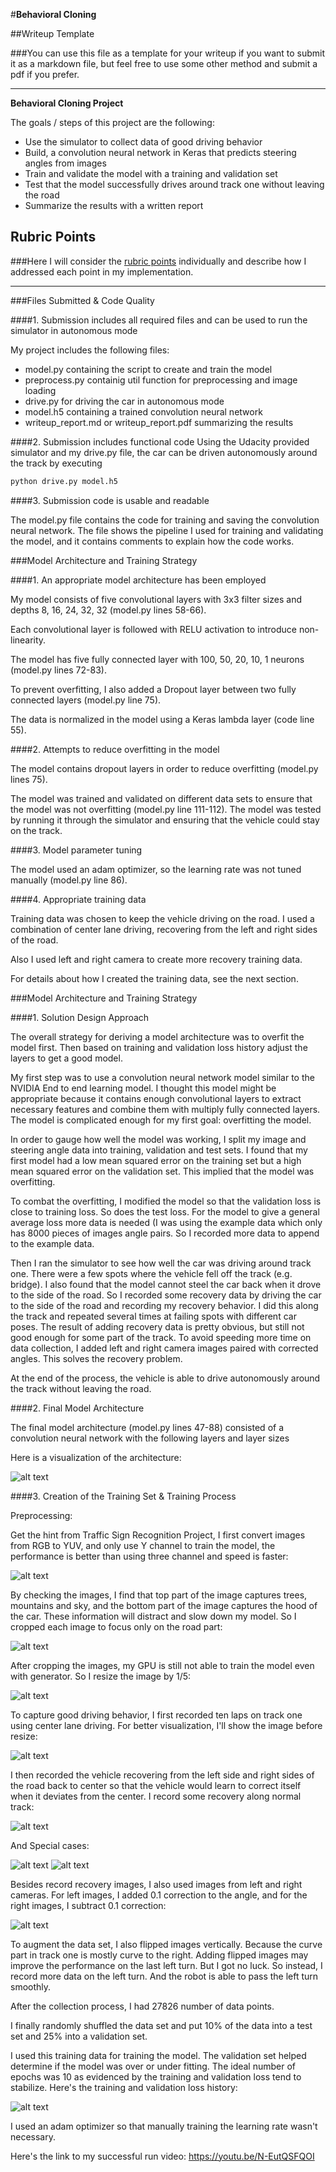 #**Behavioral Cloning** 

##Writeup Template

###You can use this file as a template for your writeup if you want to submit it as a markdown file, but feel free to use some other method and submit a pdf if you prefer.

---

**Behavioral Cloning Project**

The goals / steps of this project are the following:
* Use the simulator to collect data of good driving behavior
* Build, a convolution neural network in Keras that predicts steering angles from images
* Train and validate the model with a training and validation set
* Test that the model successfully drives around track one without leaving the road
* Summarize the results with a written report


[//]: # (Image References)

[image1]: ./example_images/model.png "Model Visualization"
[image2]: ./example_images/Y_channel.png "Y channel"
[image3]: ./example_images/cropped_image.png "Cropped Image"
[image4]: ./example_images/resized_image.png "Resized Image"
[image5]: ./example_images/center_image.png "Center Image"
[image6]: ./example_images/normal_recovery.png "Normal Recovery"
[image7]: ./example_images/bridge_recovery.png "Bridge Recovery"
[image8]: ./example_images/hazard_recovery.png "Hazard Recovery"
[image9]: ./example_images/left_right_images.png "Left Right Images"
[image10]: ./examples_images/history.png "Training History"

## Rubric Points
###Here I will consider the [rubric points](https://review.udacity.com/#!/rubrics/432/view) individually and describe how I addressed each point in my implementation.  

---
###Files Submitted & Code Quality

####1. Submission includes all required files and can be used to run the simulator in autonomous mode

My project includes the following files:
* model.py containing the script to create and train the model
* preprocess.py containig util function for preprocessing and image loading
* drive.py for driving the car in autonomous mode
* model.h5 containing a trained convolution neural network 
* writeup_report.md or writeup_report.pdf summarizing the results

####2. Submission includes functional code
Using the Udacity provided simulator and my drive.py file, the car can be driven autonomously around the track by executing 
```sh
python drive.py model.h5
```

####3. Submission code is usable and readable

The model.py file contains the code for training and saving the convolution neural network. The file shows the pipeline I used for training and validating the model, and it contains comments to explain how the code works.

###Model Architecture and Training Strategy

####1. An appropriate model architecture has been employed

My model consists of five convolutional layers with 3x3 filter sizes and depths 8, 16, 24, 32, 32 (model.py lines 58-66). 

Each convolutional layer is followed with RELU activation to introduce non-linearity.

The model has five fully connected layer with 100, 50, 20, 10, 1 neurons (model.py lines 72-83). 

To prevent overfitting, I also added a Dropout layer between two fully connected layers (model.py line 75).

The data is normalized in the model using a Keras lambda layer (code line 55). 

####2. Attempts to reduce overfitting in the model

The model contains dropout layers in order to reduce overfitting (model.py lines 75). 

The model was trained and validated on different data sets to ensure that the model was not overfitting (model.py line 111-112). The model was tested by running it through the simulator and ensuring that the vehicle could stay on the track.

####3. Model parameter tuning

The model used an adam optimizer, so the learning rate was not tuned manually (model.py line 86).

####4. Appropriate training data

Training data was chosen to keep the vehicle driving on the road. I used a combination of center lane driving, recovering from the left and right sides of the road. 

Also I used left and right camera to create more recovery training data.

For details about how I created the training data, see the next section. 

###Model Architecture and Training Strategy

####1. Solution Design Approach

The overall strategy for deriving a model architecture was to overfit the model first. Then based on training and validation loss history adjust the layers to get a good model.

My first step was to use a convolution neural network model similar to the NVIDIA End to end learning model. I thought this model might be appropriate because it contains enough convolutional layers to extract necessary features and combine them with multiply fully connected layers. The model is complicated enough for my first goal: overfitting the model.

In order to gauge how well the model was working, I split my image and steering angle data into training, validation and test sets. I found that my first model had a low mean squared error on the training set but a high mean squared error on the validation set. This implied that the model was overfitting. 

To combat the overfitting, I modified the model so that the validation loss is close to training loss. So does the test loss. For the model to give a general average loss more data is needed (I was using the example data which only has 8000 pieces of images angle pairs. So I recorded more data to append to the example data.

Then I ran the simulator to see how well the car was driving around track one. There were a few spots where the vehicle fell off the track (e.g. bridge). I also found that the model cannot steel the car back when it drove to the side of the road. So I recorded some recovery data by driving the car to the side of the road and recording my recovery behavior. I did this along the track and repeated several times at failing spots with different car poses. The result of adding recovery data is pretty obvious, but still not good enough for some part of the track. To avoid speeding more time on data collection, I added left and right camera images paired with corrected angles. This solves the recovery problem. 

At the end of the process, the vehicle is able to drive autonomously around the track without leaving the road.

####2. Final Model Architecture

The final model architecture (model.py lines 47-88) consisted of a convolution neural network with the following layers and layer sizes

Here is a visualization of the architecture:

![alt text][image1]

####3. Creation of the Training Set & Training Process

Preprocessing:

Get the hint from Traffic Sign Recognition Project, I first convert images from RGB to YUV, and only use Y channel to train the model, the performance is better than using three channel and speed is faster:

![alt text][image2]

By checking the images, I find that top part of the image captures trees, mountains and sky, and the bottom part of the image captures the hood of the car. These information will distract and slow down my model. So I cropped each image to focus only on the road part:

![alt text][image3]

After cropping the images, my GPU is still not able to train the model even with generator. So I resize the image by 1/5:

![alt text][image4]

To capture good driving behavior, I first recorded ten laps on track one using center lane driving. For better visualization, I'll show the image before resize:

![alt text][image5]

I then recorded the vehicle recovering from the left side and right sides of the road back to center so that the vehicle would learn to correct itself when it deviates from the center. I record some recovery along normal track:

![alt text][image6]

And Special cases:

![alt text][image7]
![alt text][image8]

Besides record recovery images, I also used images from left and right cameras. For left images, I added 0.1 correction to the angle, and for the right images, I subtract 0.1 correction:

![alt text][image9]

To augment the data set, I also flipped images vertically. Because the curve part in track one is mostly curve to the right. Adding flipped images may improve the performance on the last left turn. But I got no luck. So instead, I record more data on the left turn. And the robot is able to pass the left turn smoothly.

After the collection process, I had 27826 number of data points.

I finally randomly shuffled the data set and put 10% of the data into a test set and 25% into a validation set.

I used this training data for training the model. The validation set helped determine if the model was over or under fitting. The ideal number of epochs was 10 as evidenced by the training and validation loss tend to stabilize. Here's the training and validation loss history:

![alt text][image10]

I used an adam optimizer so that manually training the learning rate wasn't necessary.

Here's the link to my successful run video:
https://youtu.be/N-EutQSFQOI
